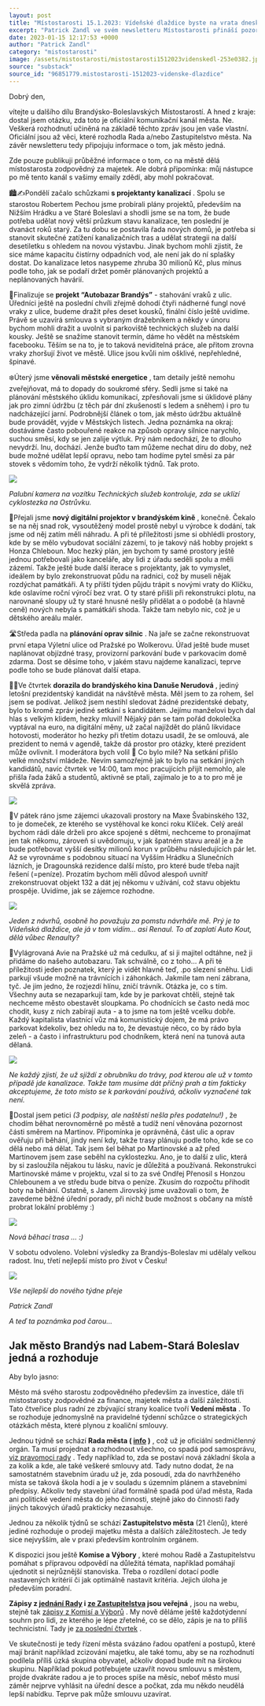 ```yaml
---
layout: post
title: "Místostarosti 15.1.2023: Vídeňské dlaždice byste na vrata dneska dávat neměli 😇"
excerpt: "Patrick Zandl ve svém newsletteru Místostarosti přináší pozorování z komunální politiky Brandýsa-Boleslavi. Dobrý den, vítejte u dalšího dílu Brandýsko-Boleslavských Místostarostí. A hned z kraje: dostal jsem otázku, zda toto je oficiální komunikační kanál města. Ne"
date: 2023-01-15 12:17:53 +0000
author: "Patrick Zandl"
category: "mistostarosti"
image: /assets/mistostarosti/mistostarosti1512023videnskedl-253e0382.jpeg
source: "substack"
source_id: "96851779.mistostarosti-1512023-videnske-dlazdice"
---
```


Dobrý den,

vítejte u dalšího dílu Brandýsko-Boleslavských Místostarostí. A hned z kraje: dostal jsem otázku, zda toto je oficiální komunikační kanál města. Ne. Veškerá rozhodnutí učiněná na základě těchto zpráv jsou jen vaše vlastní. Oficiální jsou až věci, které rozhodla Rada a/nebo Zastupitelstvo města. Na závěr newsletteru tedy připojuju informace o tom, jak město jedná.

Zde pouze publikuji průběžné informace o tom, co na městě dělá místostarosta zodpovědný za majetek. Ale dobrá připomínka: můj nástupce po mě tento kanál s vašimy emaily zdědí, aby mohl pokračovat.

🏙️✍️Pondělí začalo schůzkami **s projektanty kanalizací** . Spolu se starostou Robertem Pechou jsme probírali plány projektů, především na Nižším Hrádku a ve Staré Boleslavi a shodli jsme se na tom, že bude potřeba udělat nový větší průzkum stavu kanalizace, ten poslední je dvanáct roků starý. Za tu dobu se postavila řada nových domů, je potřeba si stanovit skutečné zatížení kanalizačních tras a udělat strategii na další desetiletku s ohledem na novou výstavbu. Jinak bychom mohli zjistit, že sice máme kapacitu čistírny odpadních vod, ale není jak do ní splašky dostat. Do kanalizace letos nasypeme zhruba 30 milionů Kč, plus mínus podle toho, jak se podaří držet poměr plánovaných projektů a neplánovaných havárií.

🚕Finalizuje se **projekt “Autobazar Brandýs”** - stahování vraků z ulic. Úředníci ještě na poslední chvíli zřejmě dohodí čtyři nádherné fungl nové vraky z ulice, budeme dražit přes deset kousků, finální číslo ještě uvidíme. Právě se uzavírá smlouva s vybraným dražebníkem a někdy v únoru bychom mohli dražit a uvolnit si parkoviště technických služeb na další kousky. Ještě se snažíme stanovit termín, dáme ho vědět na městském facebooku. Těším se na to, je to taková neviditelná práce, ale přitom zrovna vraky zhoršují život ve městě. Ulice jsou kvůli nim ošklivé, nepřehledné, špinavé.

❄️Úterý jsme **věnovali městské energetice** , tam detaily ještě nemohu zveřejňovat, má to dopady do soukromé sféry. Sedli jsme si také na plánování městského úklidu komunikací, zpřesňovali jsme si úklidové plány jak pro zimní údržbu (z těch pár dní zkušeností s ledem a sněhem) i pro tu nadcházející jarní. Podrobnější článek o tom, jak město údržbu aktuálně bude provádět, vyjde v Městských listech. Jedna poznámka na okraj: dostáváme často pobouřené reakce na způsob opravy silnice narychlo, suchou směsí, kdy se jen zalije výtluk. Prý nám nedochází, že to dlouho nevydrží. Inu, dochází. Jenže buďto tam můžeme nechat díru do doby, než bude možné udělat lepší opravu, nebo tam hodíme pytel směsi za pár stovek s vědomím toho, že vydrží několik týdnů. Tak proto.

![](/assets/mistostarosti/mistostarosti1512023videnskedl-253e0382.jpeg)

*Palubní kamera na vozítku Technických služeb kontroluje, zda se uklízí cyklostezka na Ostrůvku.*

🎥Přejali jsme **nový digitální projektor v brandýském kině** , konečně. Čekalo se na něj snad rok, vysoutěžený model prostě nebyl u výrobce k dodání, tak jsme od něj zatím měli náhradu. A při té příležitosti jsme si obhlédli prostory, kde by se mělo vybudovat sociální zázemí, to je takový náš hobby projekt s Honza Chleboun. Moc hezký plán, jen bychom ty samé prostory ještě jednou potřebovali jako kanceláře, aby lidi z úřadu seděli spolu a měli zázemí. Takže ještě bude další iterace s projektanty, jak to vymyslet, ideálem by bylo zrekonstruovat půdu na radnici, což by museli nějak rozdýchat památkáři. A ty příští týden půjdu trápit s novými vraty do Klíčku, kde oslavíme roční výročí bez vrat. O ty staré přišli při rekonstrukci plotu, na narovnané sloupy už ty staré hnusné nešly přidělat a o podobě (a hlavně ceně) nových nebyla s památkáři shoda. Takže tam nebylo nic, což je u dětského areálu malér.

🛣️Středa padla na **plánování oprav silnic** . Na jaře se začne rekonstruovat první etapa Výletní ulice od Pražské po Wolkerovu. Úřad ještě bude muset naplánovat objízdné trasy, provizorní parkování bude v parkovacím domě zdarma. Dost se děsíme toho, v jakém stavu najdeme kanalizaci, teprve podle toho se bude plánovat další etapa.

🙋‍♂️Ve čtvrtek **dorazila do brandýského kina Danuše Nerudová** , jediný letošní prezidentský kandidát na návštěvě města. Měl jsem to za rohem, šel jsem se podívat. Jelikož jsem nestihl sledovat žádné prezidentské debaty, bylo to kromě zpráv jediné setkání s kandidátem. Jejímu manželovi bych dal hlas s velkým klidem, hezky mluvil! Nějaký pán se tam pořád dokolečka vyptával na euro, na digitální měny, už začal najíždět do plánů likvidace hotovosti, moderátor ho hezky při třetím dotazu usadil, že se omlouvá, ale prezident to nemá v agendě, takže dá prostor pro otázky, které prezident může ovlivnit. I moderátora bych volil 🙂 Co bylo milé? Na setkání přišlo velké množství mládeže. Nevím samozřejmě jak to bylo na setkání jiných kandidátů, navíc čtvrtek ve 14:00, tam moc pracujících přijít nemohlo, ale přišla řada žáků a studentů, aktivně se ptali, zajímalo je to a to pro mě je skvělá zpráva.

![](/assets/mistostarosti/mistostarosti1512023videnskedl-f28fbb60.jpeg)

🎻V pátek ráno jsme zájemci ukazovali prostory na Maxe Švabinského 132, to je domeček, ze kterého se vystěhoval ke konci roku Klíček. Celý areál bychom rádi dále drželi pro akce spojené s dětmi, nechceme to pronajímat jen tak někomu, zároveň si uvědomuju, v jak špatném stavu areál je a že bude potřebovat vyšší desítky milionů korun v průběhu následujících pár let. Až se vyrovnáme s podobnou situací na Vyšším Hrádku a Slunečních lázních, je Dragounská rezidence další místo, pro které bude třeba najít řešení (=peníze). Prozatím bychom měli důvod alespoň uvnitř zrekonstruovat objekt 132 a dát jej někomu v užívání, což stavu objektu prospěje. Uvidíme, jak se zájemce rozhodne.

![](/assets/mistostarosti/mistostarosti1512023videnskedl-a96947a3.jpeg)

*Jeden z návrhů, osobně ho považuju za pomstu návrháře mě. Prý je to Vídeňská dlaždice, ale já v tom vidím… asi Renaul. To ať zaplatí Auto Kout, dělá vůbec Renaulty?*

🚚Vylágrovaná Avie na Pražské už má cedulku, ať si ji majitel odtáhne, než ji přidáme do našeho autobazaru. Tak schválně, co z toho… A při té příležitosti jeden poznatek, který je vidět hlavně teď, .po slezení sněhu. Lidi parkují všude možně na trávnících i záhonkách. Jakmile tam není zábrana, tyč. Je jim jedno, že rozjezdí hlínu, zničí trávník. Otázka je, co s tím. Všechny auta se nezaparkují tam, kde by je parkovat chtěli, stejně tak nechceme město obestavět sloupkama. Po chodnících se často nedá moc chodit, kusy z nich zabírají auta - a to jsme na tom ještě vcelku dobře. Každý kapitalista vlastnící vůz má komunistický dojem, že má právo parkovat kdekoliv, bez ohledu na to, že devastuje něco, co by rádo byla zeleň - a často i infrastrukturu pod chodníkem, která není na tunová auta dělaná.

![](/assets/mistostarosti/mistostarosti1512023videnskedl-b30e1638.jpeg)

*Ne každý zjistí, že už sjíždí z obrubníku do trávy, pod kterou ale už v tomto případě jde kanalizace. Takže tam musíme dát příčný prah a tím fakticky akceptujeme, že toto místo se k parkování používá, ačkoliv vyznačené tak není.*

🏃Dostal jsem petici *(3 podpisy, ale naštěstí nešla přes podatelnu!)* , že chodím běhat nerovnoměrně po městě a tudíž není věnována pozornost části směrem na Martinov. Připomínka je oprávněná, část ulic a oprav ověřuju při běhání, jindy není kdy, takže trasy plánuju podle toho, kde se co dělá nebo má dělat. Tak jsem šel běhat po Martinovské a až před Martinovem jsem zase seběhl na cyklostezku. Ano, je to další z ulic, která by si zasloužila nějakou tu lásku, navíc je důležitá a používaná. Rekonstrukci Martinovské máme v projektu, vzal si to za své Ondřej Přenosil s Honzou Chlebounem a ve středu bude bitva o peníze. Zkusím do rozpočtu přihodit boty na běhání. Ostatně, s Janem Jirovský jsme uvažovali o tom, že zavedeme běžné úřední porady, při nichž bude možnost s občany na místě probrat lokální problémy :)

![](/assets/mistostarosti/mistostarosti1512023videnskedl-6b97469e.jpeg)

*Nová běhací trasa … :)*

V sobotu odvoleno. Volební výsledky za Brandýs-Boleslav mi udělaly velkou radost. Inu, třetí nejlepší místo pro život v Česku!

![](/assets/mistostarosti/mistostarosti1512023videnskedl-3674520c.png)

*Vše nejlepší do nového týdne přeje*

*Patrick Zandl*

*A teď ta poznámka pod čarou…*

## Jak město Brandýs nad Labem-Stará Boleslav jedná a rozhoduje

Aby bylo jasno:

Město má svého starostu zodpovědného především za investice, dále tři místostarosty zodpovědné za finance, majetek města a další záležitosti. Tato čtveřice plus radní ze zbývající strany koalice tvoří **Vedení města** . To se rozhoduje jednomyslně na pravidelné týdenní schůzce o strategických otázkách města, které plynou z koaliční smlouvy.

Jednou týdně se schází **Rada města ( [info](https://www.brandysko.cz/rada%2Dmesta/d-6223/p1=1022) )** , což už je oficiální sedmičlenný orgán. Ta musí projednat a rozhodnout všechno, co spadá pod samosprávu, [viz pravomoci rady](https://www.brandysko.cz/pravomoci%2Drady%2Dmesta/d-26776/p1=1022) . Tedy například to, zda se postaví nová základní škola a za kolik a kde, ale také veškeré smlouvy atd. Tady nutno dodat, že na samostatném stavebním úradu už je, zda posoudí, zda do navrhženého místa se taková škola hodí a je v souladu s územním plánem a stavebními předpisy. Ačkoliv tedy stavební úřad formálně spadá pod úřad města, Rada ani politické vedení města do jeho činnosti, stejně jako do činnosti řady jiných takových úřadů prakticky nezasahuje.

Jednou za několik týdnů se schází **Zastupitelstvo města** (21 členů), které jediné rozhoduje o prodeji majetku města a dalších záležitostech. Je tedy sice nejvyšším, ale v praxi především kontrolním orgánem.

K dispozici jsou ještě **Komise a Výbory** , které mohou Radě a Zastupitelstvu pomáhat s přípravou odpovědí na důležitá témata, například pomáhají ujednotit si nejrůznější stanoviska. Třeba o rozdílení dotací podle nastavených kritérií či jak optimálně nastavit kritéria. Jejich úloha je především poradní.

**Zápisy z [jednání Rady](https://www.brandysko.cz/zapisy%2Dz%2Djednani%2Drady%2Dmesta/ds-1584/p1=1022) i [ze Zastupitelstva](https://www.brandysko.cz/zapisy%2Dze%2Dzasedani%2Dzastupitelstva/ds-1582/p1=1023) jsou veřejná** , jsou na webu, stejně tak [zápisy z Komisí a Výborů](https://www.brandysko.cz/zapisy%2Dz%2Djednani%2Dkomisi%2Drady%2Dmesta/ds-1632/p1=1022) . My nově děláme ještě každotýdenní souhrn pro lidi, ze kterého je lépe zřetelné, co se dělo, zápis je na to příliš technicistní. Tady je [za poslední čtvrtek](https://www.facebook.com/brandysnadlabemstaraboleslav/posts/pfbid0oZCFropFjVprgw6uTFfVud7T1iqekCukGxjtNYKPDmCVqiPHa6wjaM97Psbde9Yxl) .

Ve skutečnosti je tedy řízení města svázáno řadou opatření a postupů, které mají bránit například zcizování majetku, ale také tomu, aby se na rozhodnutí podílela příliš úzká skupina obyvatel, ačkoliv dopad bude mít na širokou skupinu. Například pokud potřebujete uzavřít novou smlouvu s městem, projde dvakráte radou a je to proces spíše na měsíc, neboť město musí záměr nejprve vyhlásit na úřední desce a počkat, zda mu někdo neudělá lepší nabídku. Teprve pak může smlouvu uzavírat.